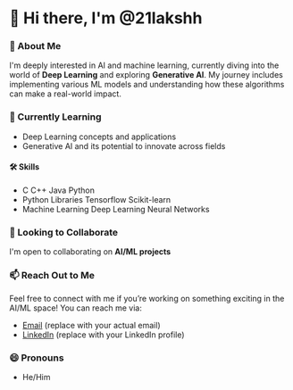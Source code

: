 # 👋 Hi there, I'm @21lakshh

### 👀 About Me
I'm deeply interested in AI and machine learning, currently diving into the world of **Deep Learning** and exploring **Generative AI**. My journey includes implementing various ML models and understanding how these algorithms can make a real-world impact.

### 🌱 Currently Learning
- Deep Learning concepts and applications  
- Generative AI and its potential to innovate across fields

#### 🛠️ Skills
- C C++ Java Python
- Python Libraries Tensorflow Scikit-learn
- Machine Learning Deep Learning Neural Networks 

### 💼 Looking to Collaborate
I'm open to collaborating on **AI/ML projects** 

### 📫 Reach Out to Me
Feel free to connect with me if you’re working on something exciting in the AI/ML space! You can reach me via:

- [Email](lakshyapaliwalodd@gmail.com) (replace with your actual email)
- [LinkedIn](https://www.linkedin.com/in/lakshya-paliwal-67a5222aa/) (replace with your LinkedIn profile)

### 😄 Pronouns
- He/Him

<!---
21lakshh/21lakshh is a ✨ special ✨ repository because its `README.md` (this file) appears on your GitHub profile.
--->


